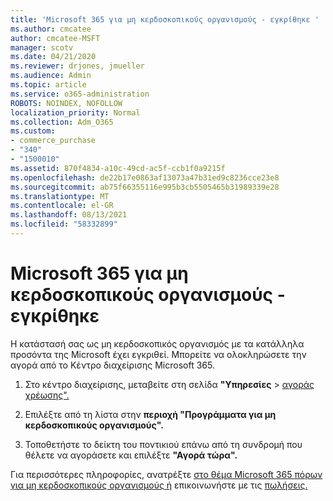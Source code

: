 ```yaml
---
title: 'Microsoft 365 για μη κερδοσκοπικούς οργανισμούς - εγκρίθηκε '
ms.author: cmcatee
author: cmcatee-MSFT
manager: scotv
ms.date: 04/21/2020
ms.reviewer: drjones, jmueller
ms.audience: Admin
ms.topic: article
ms.service: o365-administration
ROBOTS: NOINDEX, NOFOLLOW
localization_priority: Normal
ms.collection: Adm_O365
ms.custom:
- commerce_purchase
- "340"
- "1500010"
ms.assetid: 870f4834-a10c-49cd-ac5f-ccb1f0a9215f
ms.openlocfilehash: de22b17e0863af13073a47b31ed9c8236cce23e8
ms.sourcegitcommit: ab75f66355116e995b3cb5505465b31989339e28
ms.translationtype: MT
ms.contentlocale: el-GR
ms.lasthandoff: 08/13/2021
ms.locfileid: "58332899"
---
```

# <a name="microsoft-365-for-nonprofits---approved"></a>Microsoft 365 για μη κερδοσκοπικούς οργανισμούς - εγκρίθηκε

Η κατάστασή σας ως μη κερδοσκοπικός οργανισμός με τα κατάλληλα προσόντα της Microsoft έχει εγκριθεί. Μπορείτε να ολοκληρώσετε την αγορά από το Κέντρο διαχείρισης Microsoft 365.

1. Στο κέντρο διαχείρισης, μεταβείτε στη σελίδα **"Υπηρεσίες** \> [αγοράς χρέωσης".](https://go.microsoft.com/fwlink/p/?linkid=868433)

2. Επιλέξτε από τη λίστα στην **περιοχή "Προγράμματα για μη κερδοσκοπικούς οργανισμούς".**

3. Τοποθετήστε το δείκτη του ποντικιού επάνω από τη συνδρομή που θέλετε να αγοράσετε και επιλέξτε **"Αγορά τώρα".**

Για περισσότερες πληροφορίες, ανατρέξτε [στο θέμα Microsoft 365 πόρων για μη κερδοσκοπικούς οργανισμούς ή](https://www.microsoft.com/nonprofits/microsoft-365) επικοινωνήστε με τις [πωλήσεις.](https://www.microsoft.com/nonprofits/contact-us)
